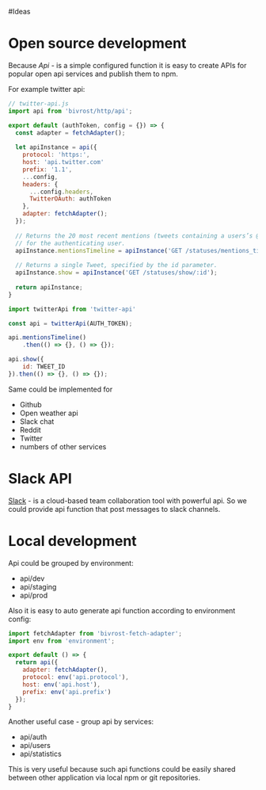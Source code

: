#Ideas 

# Open source development

Because *Api* - is a simple configured function it is easy to create APIs for popular open api services and publish them
to npm. 

For example twitter api:

```js
// twitter-api.js
import api from 'bivrost/http/api';

export default (authToken, config = {}) => {
  const adapter = fetchAdapter();
  
  let apiInstance = api({
    protocol: 'https:',
    host: 'api.twitter.com'
    prefix: '1.1',
    ...config,
    headers: {
      ...config.headers,
      TwitterOAuth: authToken
    },
    adapter: fetchAdapter();
  });
   
  // Returns the 20 most recent mentions (tweets containing a users’s @screen_name) 
  // for the authenticating user.
  apiInstance.mentionsTimeline = apiInstance('GET /statuses/mentions_timeline');
  
  // Returns a single Tweet, specified by the id parameter.
  apiInstance.show = apiInstance('GET /statuses/show/:id');
  
  return apiInstance;
}
```

```js
import twitterApi from 'twitter-api'

const api = twitterApi(AUTH_TOKEN);

api.mentionsTimeline()
    .then(() => {}, () => {});

api.show({
    id: TWEET_ID
}).then(() => {}, () => {});
```

Same could be implemented for

- Github
- Open weather api
- Slack chat
- Reddit
- Twitter
- numbers of other services

# Slack API

[Slack](https://slack.com/) - is a cloud-based team collaboration tool with powerful api. So we could provide api function
that post messages to slack channels.


# Local development

Api could be grouped by environment:
 
 - api/dev
 - api/staging
 - api/prod

Also it is easy to auto generate api function according to environment config:
```js
import fetchAdapter from 'bivrost-fetch-adapter';
import env from 'environment';

export default () => {
  return api({
    adapter: fetchAdapter(),
    protocol: env('api.protocol'),
    host: env('api.host'),
    prefix: env('api.prefix')
  });
}
```
  
Another useful case - group api by services:
 
 - api/auth
 - api/users
 - api/statistics

This is very useful because such api functions could be easily shared between other application via local npm 
or git repositories.
